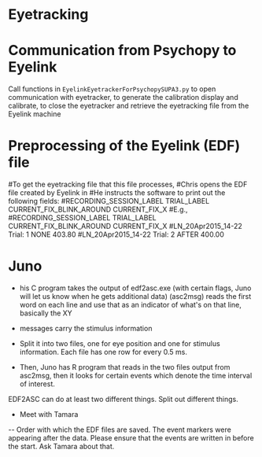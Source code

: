 Eyetracking
==============

# Communication from Psychopy to Eyelink

Call functions in `EyelinkEyetrackerForPsychopySUPA3.py` to open communication with eyetracker, to generate the calibration display and calibrate, to close the eyetracker and retrieve the eyetracking file from the Eyelink machine

# Preprocessing of the Eyelink (EDF) file

#To get the eyetracking file that this file processes,
#Chris opens the EDF file created by Eyelink in 
#He instructs the software to print out the following fields: 
#RECORDING_SESSION_LABEL 	TRIAL_LABEL	CURRENT_FIX_BLINK_AROUND	CURRENT_FIX_X
#E.g.,
#RECORDING_SESSION_LABEL	TRIAL_LABEL	CURRENT_FIX_BLINK_AROUND	CURRENT_FIX_X
#LN_20Apr2015_14-22	Trial: 1	NONE	403.80
#LN_20Apr2015_14-22	Trial: 2	AFTER	400.00


# Juno
- his C program takes the output of edf2asc.exe (with certain flags, Juno will let us know when he gets additional data)
 (asc2msg) reads the first word on each line and use that as an indicator of what's on that line, basically the XY
- messages carry the stimulus information
- Split it into two files, one for eye position and one for stimulus information. Each file has one row for every 0.5 ms.

- Then, Juno has R program that reads in the two files output from asc2msg, then it looks for certain events which denote the time interval of interest.

EDF2ASC can do at least two different things. Split out different things.

- Meet with Tamara

-- Order with which the EDF files are saved. The event markers were appearing after the data. Please ensure that the events are written in before the start. Ask Tamara about that.
